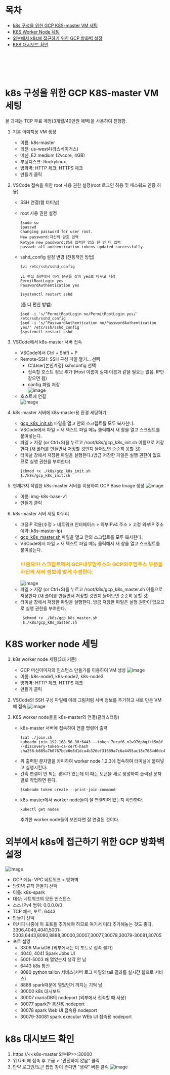 # 목차
- [k8s 구성을 위한 GCP K8S-master VM 세팅](#k8s-구성을-위한-GCP-K8S-master-VM-세팅)
- [K8S Worker Node 세팅](#k8s-worker-node-세팅)
- [외부에서 k8s에 접근하기 위한 GCP 방화벽 설정](#외부에서-k8s에-접근하기-위한-GCP-방화벽-설정)
- [K8S 대시보드 확인](#k8s-대시보드-확인)


<br><br><br><br>

# k8s 구성을 위한 GCP K8S-master VM 세팅
본 과제는 TCP 무료 계정(3개월/40만원 혜택)을 사용하여 진행함.
1. 기본 이미지용 VM 생성
   - 이름: k8s-master
   - 리전: us-west4(라스베이거스)
   - 머신: E2 medium (2vcore, 4GB)
   - 부팅디스크:  Rockylinux
   - 방화벽: HTTP 체크, HTTPS 체크
   - 만들기 클릭

2. VSCode 접속을 위한 root 사용 권한 설정(root 로그인 허용 및 패스워드 인증 허용)
   - SSH 연결(웹 터미널)
   - root 사용 권한 설정
      ```shell
      $sudo su
      $passwd
      Changing password for user root.
      New password:자신의 암호 입력
      Retype new password:방금 입력한 암호 한 번 더 입력 
      passwd: all authentication tokens updated successfully.
      ```
  
    - sshd_config 설정 변경
      (전통적인 방법)
      ```
      $vi /etc/ssh/sshd_config

      vi 편집 화면에서 아래 문구를 찾아 yes로 바꾸고 저장
      PermitRootLogin yes
      PasswordAuthentication yes
      
      $systemctl restart sshd
      ```
  
      (좀 더 편한 방법)
      ```shell
      $sed -i 's/^PermitRootLogin no/PermitRootLogin yes/' /etc/ssh/sshd_config
      $sed -i 's/^PasswordAuthentication no/PasswordAuthentication yes/' /etc/ssh/sshd_config
      $systemctl restart sshd
      ```

3. VSCode에서 k8s-master 서버 접속
   - VSCode에서 Ctrl + Shift + P
   - Remote-SSH: SSH 구성 파일 열기… 선택<br>
     - C:\User\[본인계정]\.ssh\config 선택<br>
     - 접속할 호스트 정보 추가 (Host 이름이 실제 이름과 같을 필요는 없음. IP만 같으면 됨)<br>
     - config 파일 저장<br>
     ![image](https://github.com/seoddong/k8s-spark-on-prem/assets/15936649/055e3add-e6bb-496c-b765-de1c97b56b37)
   - 호스트에 연결<br>
     ![image](https://github.com/seoddong/k8s-spark-on-prem/assets/15936649/0d7607bf-1c12-4d3d-a8ea-30066624351a)

4. k8s-master 서버에 k8s-master용 환경 세팅하기
   - [gcp_k8s_init.sh](https://github.com/seoddong/k8s-spark-on-prem/blob/main/k8s1.27/gcp_k8s_init.sh) 파일을 열고 안의 스크립트를 모두 복사한다.
   - VSCode에서 파일 > 새 텍스트 파일 메뉴 클릭해서 새 창을 열고 스크립트를 붙여넣는다.
   - 파일 > 저장 (or Ctrl+S)을 누르고 /root/k8s/gcp_k8s_init.sh 이름으로 저장한다.(새 폴더를 만들면서 저장할 것인지 물어보면 순순히 응할 것)
   - 터미널 창에서 저장한 파일을 실행한다.(방금 저장한 파일은 실행 권한이 없으므로 실행 권한을 부여한다)
     ```shell
     $chmod +x ./k8s/gcp_k8s_init.sh
     $./k8s/gcp_k8s_init.sh
     ```

5. 현재까지 작업한 k8s-master 서버를 이용하여 GCP Base Image 생성
   ![image](https://github.com/seoddong/k8s-spark-on-prem/assets/15936649/0d5b2252-1728-46cc-b019-8995f3ae4fd4)
   - 이름: img-k8s-base-v1
   - 만들기 클릭
  
6. k8s-master 서버 세팅 마무리
   - 고정IP 적용(수정 > 네트워크 인터페이스 > 외부IPv4 주소 > 고정 외부IP 주소 예약: k8s-master-ip)
   - [gcp_k8s_master.sh](https://github.com/seoddong/k8s-spark-on-prem/blob/main/k8s1.27/gcp_k8s_master.sh) 파일을 열고 안의 스크립트를 모두 복사한다.
   - VSCode에서 파일 > 새 텍스트 파일 메뉴 클릭해서 새 창을 열고 스크립트를 붙여넣는다.
     ### <span style="color: orange;">!!!중요!!!</sapn> 스크립트에서 <span style="color: orange;">GCP내부망주소</sapn>와 <span style="color: orange;">GCP외부망주소</sapn> 부분을 자신의 서버 정보에 맞게 수정한다.
     ![image](https://github.com/seoddong/k8s-spark-on-prem/assets/15936649/3c27b29f-d853-4ad0-9da7-855a1c1eaa5a)
   - 파일 > 저장 (or Ctrl+S)을 누르고 /root/k8s/gcp_k8s_master.sh 이름으로 저장한다.(새 폴더를 만들면서 저장할 것인지 물어보면 순순히 응할 것)
   - 터미널 창에서 저장한 파일을 실행한다.
      방금 저장한 파일은 실행 권한이 없으므로 실행 권한을 부여한다.
     ```shell
      $chmod +x ./k8s/gcp_k8s_master.sh
      $./k8s/gcp_k8s_master.sh
     ```


# K8S worker node 세팅
1. k8s worker node 세팅(3대 기준)
   - GCP 머신이미지의 인스턴스 만들기를 이용하여 VM 생성
     ![image](https://github.com/seoddong/k8s-spark-on-prem/assets/15936649/c25aa7d2-efbe-45e5-997b-48e7812fb671)
   - 이름: k8s-node1, k8s-node2, k8s-node3
   - 방화벽: HTTP 체크, HTTPS 체크
   - 만들기 클릭

2. VSCode의 SSH 구성 파일에 아래 그림처럼 서버 정보를 추가하고 새로 만든 VM에 접속
   ![image](https://github.com/seoddong/k8s-spark-on-prem/assets/15936649/a38c836a-8270-4395-b743-5a8b61e2697b)

3. K8S worker node들을 k8s-master와 연결(클러스터링)
   - k8s-master 서버에 접속하여 연결 명령어 출력
     ```shell
     $cat ./join.sh
     kubeadm join 192.168.56.30:6443 --token 7uruf6.n2w97dphqikk5m8f --discovery-token-ca-cert-hash sha256:b889a7b0767bde6e8d1dca4b326ef31669a7c6a4495ac18c7884d0dc41649e8f
     ```
   - 위 출력된 문자열을 카피하여 worker node 1,2,3에 접속하여 터미널에 붙여넣고 실행시킨다.
   - 간혹 연결이 안 되는 경우가 있는데 이 때는 토큰을 새로 생성하여 출력된 문자열로 작업하면 된다.
     ```shell
     $kubeadm token create --print-join-command
     ```
   - k8s-master에서 worker node들이 잘 연결되어 있는지 확인한다.
     ```shell
     kubectl get nodes
     ```
     추가한 worker node들이 보인다면 잘 연결된 것이다.


# 외부에서 k8s에 접근하기 위한 GCP 방화벽 설정
   ![image](https://github.com/seoddong/k8s-spark-on-prem/assets/15936649/28a3279d-fa43-4b67-9e43-9fe36a8ba48a)
   - GCP 메뉴: VPC 네트워크 > 방화벽
   - 방화벽 규칙 만들기 선택
   - 이름: k8s-spark
   - 대상: 네트워크의 모든 인스턴스
   - 소스 IPv4 범위: 0.0.0.0/0
   - TCP 체크, 포트: 6443
   - 만들기 선택
   - 어차피 나중에 아 포트들 추가해야 하므로 여기서 미리 추가해놓는 것도 좋다.<br>
     3306,4040,4041,5001-5003,6443,8080,8888,30000,30007,30077,30078,30079-30081,30705
   - 포트 설명
     - 3306 MariaDB (외부에서는 이 포트로 접속 불가)
     - 4040, 4041 Spark Jobs UI
     - 5001-5003 왜 열었는지 생각 안 남
     - 6443 k8s 통신
     - 8080 python tailon 서비스(서버 로그 파일의 tail 결과를 실시간 웹으로 서비스)
     - 8888 spark때문에 열었던거 까지는 기억 남
     - 30000 k8s 대시보드
     - 30007 mariaDB의 nodeport (외부에서 접속할 때 사용)
     - 30077 spark간 통신용 nodeport
     - 30078 spark Web UI 접속용 nodeport
     - 30079-30081 spark executor WEb UI 접속용 nodeport

# k8s 대시보드 확인
   1) https://<<k8s-master 외부IP>>:30000
   2) 위 URL에 접속 후 고급 > "안전하지 않음" 클릭
   3) 만약 로그인/토큰 팝업 창이 뜬다면 "생략" 버튼 클릭
   ![image](https://github.com/seoddong/k8s-spark-on-prem/assets/15936649/9751d15d-d49d-45af-abfd-95cc9834beaf)

